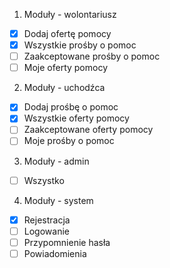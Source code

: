 1. Moduły - wolontariusz
- [x] Dodaj ofertę pomocy
- [x] Wszystkie prośby o pomoc
- [ ] Zaakceptowane prośby o pomoc
- [ ] Moje oferty pomocy

2. Moduły - uchodźca
- [x] Dodaj prośbę o pomoc
- [x] Wszystkie oferty pomocy
- [ ] Zaakceptowane oferty pomocy
- [ ] Moje prośby o pomoc

3. Moduły - admin
- [ ] Wszystko

4. Moduły - system
- [x] Rejestracja
- [ ] Logowanie
- [ ] Przypomnienie hasła
- [ ] Powiadomienia
